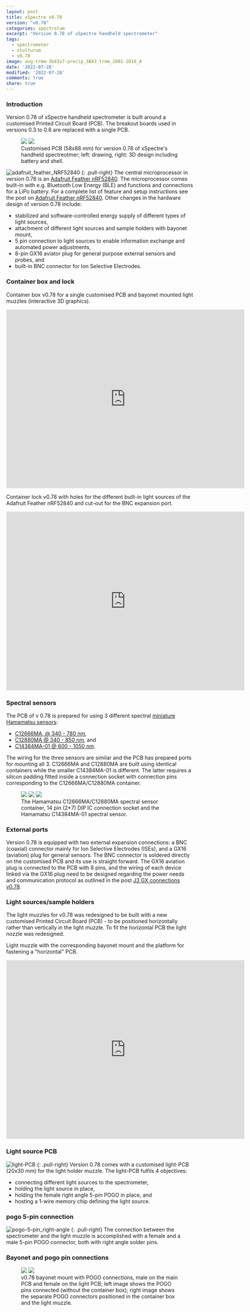 ```yaml
---
layout: post
title: xSpectre v0.78
version: "v0.78"
categories: spectrolum
excerpt: "Version 0.78 of xSpectre handheld spectrometer"
tags:
  - spectrometer
  - stulturum
  - v0.78
image: avg-trmm-3b43v7-precip_3B43_trmm_2001-2016_A
date: '2022-07-28'
modified: '2022-07-28'
comments: true
share: true
---
```


### Introduction

Version 0.78 of xSpectre handheld spectrometer is built around a customised Printed Circuit Board (PCB). The breakout boards used in versions 0.3 to 0.6 are replaced with a single PCB.

<figure class="half">
<img src="../../images/xSepctre_v078_drawing-PCB-nadir.png">
<img src="../../images/xSepctre_v078_drawing-PCB+box--3D-A.png">
<figcaption> Customised PCB (58x88 mm) for version 0.78 of xSpectre's handheld spectreotmer; left: drawing, right: 3D design including battery and shell.</figcaption>
</figure>

![adafruit_feather_NRF52840](../../images/adafruit_feather_NRF52840.png)
{: .pull-right}
The central microprocessor in version 0.78 is an [Adafruit Feather nRF52840](../../module/module-feather-nRF52840). The microprocessor comes built-in with e.g. Bluetooth Low Energy (BLE) and functions and connections for a LiPo battery. For a complete list of feature and setup instructions see the post on [Adafruit Feather nRF52840](../../module/module-feather-nRF52840). Other changes in the hardware design of version 0.78 include:

- stabilized and software-controlled energy supply of different types of light sources,
- attachment of different light sources and sample holders with bayonet mount,
- 5 pin connection to light sources to enable information exchange and automated power adjustments,
- 8-pin GX16 aviator plug for general purpose external sensors and probes, and
- built-in BNC connector for Ion Selective Electrodes.

### Container box and lock

Container box v0.78 for a single customised PCB and bayonet mounted light muzzles (interactive 3D graphics).

<iframe width="640" height="480" style="border:1px solid #eeeeee;" src="https://3dviewer.net/embed.html#model=https://raw.githubusercontent.com/karttur/common/master/3dmodels/spectro-box-C14384MA-gx16special_20220902_v078b.stl$camera=-36.34210,119.88926,108.20663,-0.00001,10.40000,0.00000,0.00000,1.00000,0.00000$envsettings=fishermans_bastion,off$backgroundcolor=255,255,255,255$defaultcolor=200,200,200$edgesettings=off,0,0,0,1"></iframe>

Container lock v0.78 with holes for the different built-in light sources of the Adafruit Feather nRF52840 and cut-out for the BNC expansion port.

<iframe width="640" height="480" style="border:1px solid #eeeeee;" src="https://3dviewer.net/embed.html#model=https://raw.githubusercontent.com/karttur/common/master/3dmodels/spectro-lock_20220905_v078b.stl$camera=-59.43708,86.74943,118.87415,-0.00001,7.50000,0.00000,0.00000,1.00000,0.00000$envsettings=fishermans_bastion,off$backgroundcolor=255,255,255,255$defaultcolor=200,200,200$edgesettings=off,0,0,0,1"></iframe>

### Spectral sensors

The PCB of v 0.78 is prepared for using 3 different spectral [miniature Hamamatsu sensors](https://www.hamamatsu.com/eu/en/product/photometry-systems/mini-spectrometer/selection-guide.html):

- [C12666MA, @ 340 - 780 nm](https://www.hamamatsu.com/eu/en/product/optical-sensors/spectrometers/mini-spectrometer/C12666MA.html),
- [C12880MA @ 340 - 850 nm](https://www.hamamatsu.com/all/en/product/optical-sensors/spectrometers/mini-spectrometer/C12880MA.html), and
- [C14384MA-01 @ 600 - 1050 nm](https://www.hamamatsu.com/all/en/product/optical-sensors/spectrometers/mini-spectrometer/C14384MA-01.html).

The wiring for the three sensors are similar and the PCB has prepared ports for mounting all 3. C12666MA and C12880MA are built using identical containers while the smaller C14384MA-01 is different. The latter requires a silicon padding fitted inside a connection socket with connection pins corresponding to the C12666MA/C12880MA container.

<figure class="third">
<img src="../../images/Hamamatsu_C12880MA.png">
<img src="../../images/2*7_DIP_IC_connection.png">
<img src="../../images/Hamamatsu_C14384MA-01.png">
<figcaption> The Hamamatsu C12666MA/C12880MA spectral sensor container, 14 pin (2*7) DIP IC connection socket and the Hamamatsu C14384MA-01 spectral sensor.</figcaption>
</figure>

### External ports

Version 0.78 is equipped with two external expansion connections: a BNC (coaxial) connector mainly for Ion Selective Electrodes (ISEs), and a GX16 (aviation) plug for general sensors. The BNC connector is soldered directly on the customised PCB and its use is straight forward. The GX16 aviation plug is connected to the PCB with 8 pins, and the wiring of each device linked via the GX16 plug need to be designed regarding the power needs and communication protocol as outlined in the post [J3 GX connections v0.78](../spectrolum-v078-J3-GX-connections).

### Light sources/sample holders

The light muzzles for v0.78 was redesigned to be built with a new customised Printed Circuit Board (PCB) - to be positioned horizontally rather than vertically in the light muzzle. To fit the horizontal PCB the light nozzle was redesigned.

Light muzzle with the corresponding bayonet mount and the platform for fastening a "horizontal" PCB.

<iframe width="640" height="480" style="border:1px solid #eeeeee;" src="https://3dviewer.net/embed.html#model=https://raw.githubusercontent.com/karttur/common/master/3dmodels/spectro-direct-cyl-led_20220904_v078b.stl$camera=24.93195,67.71786,68.96772,0.00000,13.00000,0.22500,0.00000,1.00000,0.00000$envsettings=fishermans_bastion,off$backgroundcolor=255,255,255,255$defaultcolor=200,200,200$edgesettings=off,0,0,0,1"></iframe>

### Light source PCB

![light-PCB](../../images/xspectre_light-source-pcb_01.png)
{: .pull-right}
Version 0.78 comes with a customised light-PCB (20x30 mm) for the light holder muzzle. The light-PCB fulfils 4 objectives:

- connecting different light sources to the spectrometer,
- holding the light source in place,
- holding the female right angle 5-pin POGO in place, and
- hosting a 1-wire memory chip defining the light source.

### pogo 5-pin connection

![pogo-5-pin_right-angle](../../images/pogo-5-pin_right-angle_female+male.png)
{: .pull-right}
The connection between the spectrometer and the light muzzle is accomplished with a female and a male 5-pin POGO connector, both with right angle solder pins.

### Bayonet and pogo pin connections


<figure class="half">
<img src="../../images/xspectre-v078_pogo-connected-no-box.png">
<img src="../../images/xspectre-v078_pogo-connectors_female+male-with-box.png">
<figcaption> v0.78 bayonet mount with POGO connections, male on the main PCB and female on the light PCB; left image shows the POGO pins connected (without the container box); right image shows the separate POGO connectors positioned in the container box and the light muzzle.</figcaption>
</figure>
